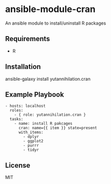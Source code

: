 ansible-module-cran
=========

An ansible module to install/uninstall R packages

Requirements
------------

- R


Installation
------------

   ansible-galaxy install yutannihilation.cran


Example Playbook
----------------

    - hosts: localhost
      roles:
        - { role: yutannihilation.cran }
      tasks:
        - name: install R pakcages
          cran: name={{ item }} state=present
          with_items:
            - dplyr
            - ggplot2
            - purrr
            - tidyr

License
-------

MIT
